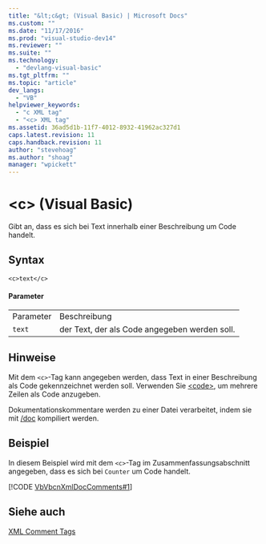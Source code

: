 ```yaml
---
title: "&lt;c&gt; (Visual Basic) | Microsoft Docs"
ms.custom: ""
ms.date: "11/17/2016"
ms.prod: "visual-studio-dev14"
ms.reviewer: ""
ms.suite: ""
ms.technology: 
  - "devlang-visual-basic"
ms.tgt_pltfrm: ""
ms.topic: "article"
dev_langs: 
  - "VB"
helpviewer_keywords: 
  - "c XML tag"
  - "<c> XML tag"
ms.assetid: 36ad5d1b-11f7-4012-8932-41962ac327d1
caps.latest.revision: 11
caps.handback.revision: 11
author: "stevehoag"
ms.author: "shoag"
manager: "wpickett"
---
```

# &lt;c&gt; (Visual Basic)
Gibt an, dass es sich bei Text innerhalb einer Beschreibung um Code handelt.  
  
## Syntax  
  
```  
<c>text</c>  
```  
  
#### Parameter  
  
|||  
|-|-|  
|Parameter|Beschreibung|  
|`text`|der Text, der als Code angegeben werden soll.|  
  
## Hinweise  
 Mit dem `<c>`\-Tag kann angegeben werden, dass Text in einer Beschreibung als Code gekennzeichnet werden soll.  Verwenden Sie [\<code\>](../../../visual-basic/language-reference/xmldoc/code.md), um mehrere Zeilen als Code anzugeben.  
  
 Dokumentationskommentare werden zu einer Datei verarbeitet, indem sie mit [\/doc](../../../visual-basic/reference/command-line-compiler/doc.md) kompiliert werden.  
  
## Beispiel  
 In diesem Beispiel wird mit dem `<c>`\-Tag im Zusammenfassungsabschnitt angegeben, dass es sich bei `Counter` um Code handelt.  
  
 [!CODE [VbVbcnXmlDocComments#1](../CodeSnippet/VS_Snippets_VBCSharp/VbVbcnXmlDocComments#1)]  
  
## Siehe auch  
 [XML Comment Tags](../../../visual-basic/language-reference/xmldoc/recommended-xml-tags-for-documentation-comments.md)